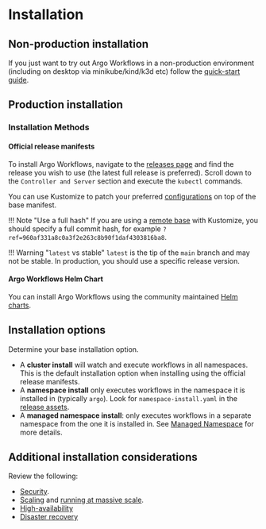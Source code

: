 # Installation

## Non-production installation

If you just want to try out Argo Workflows in a non-production environment (including on desktop via minikube/kind/k3d etc) follow the [quick-start guide](quick-start.md).

## Production installation

### Installation Methods

#### Official release manifests

To install Argo Workflows, navigate to the [releases page](https://github.com/argoproj/argo-workflows/releases/latest) and find the release you wish to use (the latest full release is preferred). Scroll down to the `Controller and Server` section and execute the `kubectl` commands.

You can use Kustomize to patch your preferred [configurations](managed-namespace.md) on top of the base manifest.

!!! Note "Use a full hash"
    If you are using a [remote base](https://github.com/kubernetes-sigs/kustomize/blob/ab519fdc13ded9875e42d70ac8a5b1b9023a2dbb/examples/remoteBuild.md) with Kustomize, you should specify a full commit hash, for example `?ref=960af331a8c0a3f2e263c8b90f1daf4303816ba8`.

!!! Warning "`latest` vs stable"
    `latest` is the tip of the `main` branch and may not be stable.
    In production, you should use a specific release version.

#### Argo Workflows Helm Chart

You can install Argo Workflows using the community maintained [Helm charts](https://github.com/argoproj/argo-helm).

## Installation options

Determine your base installation option.

* A **cluster install** will watch and execute workflows in all namespaces. This is the default installation option when installing using the official release manifests.
* A **namespace install** only executes workflows in the namespace it is installed in (typically `argo`). Look for `namespace-install.yaml` in the [release assets](https://github.com/argoproj/argo-workflows/releases/latest).
* A **managed namespace install**: only executes workflows in a separate namespace from the one it is installed in. See [Managed Namespace](managed-namespace.md) for more details.

## Additional installation considerations

Review the following:

* [Security](security.md).
* [Scaling](scaling.md) and [running at massive scale](running-at-massive-scale.md).
* [High-availability](high-availability.md)
* [Disaster recovery](disaster-recovery.md)
